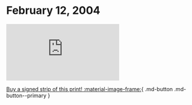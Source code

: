 # February 12, 2004

![](https://www.achewood.com/comic.php?date=02122004)

[Buy a signed strip of this print! :material-image-frame:](https://achewood-holiday-pop-up.myshopify.com/products/strip#02122004){ .md-button .md-button--primary }
